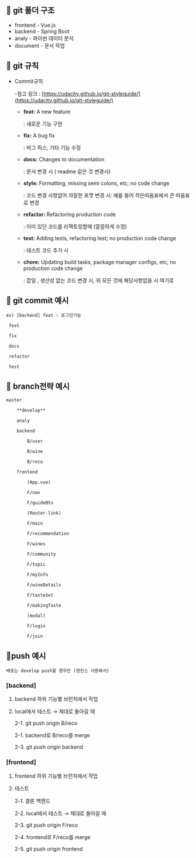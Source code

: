 ## 💎 git 폴더 구조   



- frontend - Vue.js
- backend - Spring Boot
- analy - 파이썬 데이터 분석
- document - 문서 작업   
## 💎  git 규칙



- Commit규칙

    -참고 링크 : [https://udacity.github.io/git-styleguide/](https://udacity.github.io/git-styleguide/)

    - **feat:** A new feature

        : 새로운 기능 구현

    - **fix:** A bug fix

        : 버그 픽스, 기타 기능 수정

    - **docs:** Changes to documentation

        : 문서 변경 시 ( readme 같은 것 변경시)

    - **style:** Formatting, missing semi colons, etc; no code change

        : 코드 변경 사항없어 자잘한 포맷 변경 시: 예를 들어 작은따옴표에서 큰 따옴표로 변경

    - **refactor:** Refactoring production code

        : 이미 있던 코드를 리팩토링할때 (깔끔하게 수정)

    - **test:** Adding tests, refactoring test; no production code change

        : 테스트 코드 추가 시

    - **chore:** Updating build tasks, package manager configs, etc; no production code change

        : 잡일 , 생산성 없는 코드 변경 시, 위 모든 것에 해당사항없을 시 여기로

## 💎 git commit 예시


   ```
ex) [backend] feat : 로그인기능

    feat

    fix

    docs

    refactor

    test
   ```

## 🥢 branch전략 예시


```
master

    **develop**

    analy

    backend

        B/user

        B/wine

        B/reco

    frontend

        (App.vue)

        F/nav

        F/guideBtn

        (Router-link)

        F/main

        F/recommendation

        F/wines

        F/community

        F/topic

        F/myInfo

        F/wineDetails

        F/tasteSet

        F/makingTaste

        (modal)

        F/login

        F/join
```

## 💎push 예시


```
배포는 develop push할 경우만 (젠킨스 사용해서)
```
### [backend]

1. backend 하위 기능별 브런치에서 작업
2. local에서 테스트 → 제대로 돌아갈 때

    2-1. git push origin B/reco

    2-1. backend로 B/reco를 merge

    2-3. git push origin backend

### [frontend]

1. frontend 하위 기능별 브런치에서 작업
2. 테스트

    2-1. 클론 백엔드

    2-2. local에서 테스트 → 제대로 돌아갈 때

    2-3. git push origin F/reco

    2-4. frontend로 F/reco를 merge

    2-5. git push origin frontend